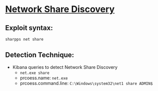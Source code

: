 # [Network Share Discovery](https://attack.mitre.org/techniques/T1135/)

## Exploit syntax:

```powershell
sharpps net share
````

## Detection Technique:
* Kibana queries to detect Network Share Discovery 
	* `net.exe share` 
	* prcoess.name: `net.exe`
	* prcoess.command.line: `C:\Windows\system32\net1 share ADMIN$`